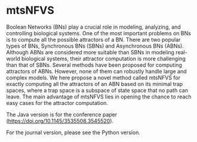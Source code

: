 # mtsNFVS

Boolean Networks (BNs) play a crucial role in modeling, analyzing, and controlling biological systems. 
One of the most important problems on BNs is to compute all the possible attractors of a BN. 
There are two popular types of BNs, Synchronous BNs (SBNs) and Asynchronous BNs (ABNs). 
Although ABNs are considered more suitable than SBNs in modeling real-world biological systems, their attractor computation is more challenging than that of SBNs. 
Several methods have been proposed for computing attractors of ABNs. 
However, none of them can robustly handle large and complex models. 
We here propose a novel method called mtsNFVS for exactly computing all the attractors of an ABN based on its minimal trap spaces, where a trap space is a subspace of state space that no path can leave. 
The main advantage of mtsNFVS lies in opening the chance to reach easy cases for the attractor computation. 

The Java version is for the conference paper (<https://doi.org/10.1145/3535508.3545520>).

For the journal version, please see the Python version.